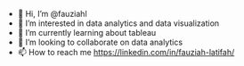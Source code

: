 - 👋 Hi, I’m @fauziahl
- 👀 I’m interested in data analytics and data visualization
- 🌱 I’m currently learning about tableau
- 💞️ I’m looking to collaborate on data analytics
- 📫 How to reach me https://linkedin.com/in/fauziah-latifah/

<!---
fauziahl/fauziahl is a ✨ special ✨ repository because its `README.md` (this file) appears on your GitHub profile.
You can click the Preview link to take a look at your changes.
--->
